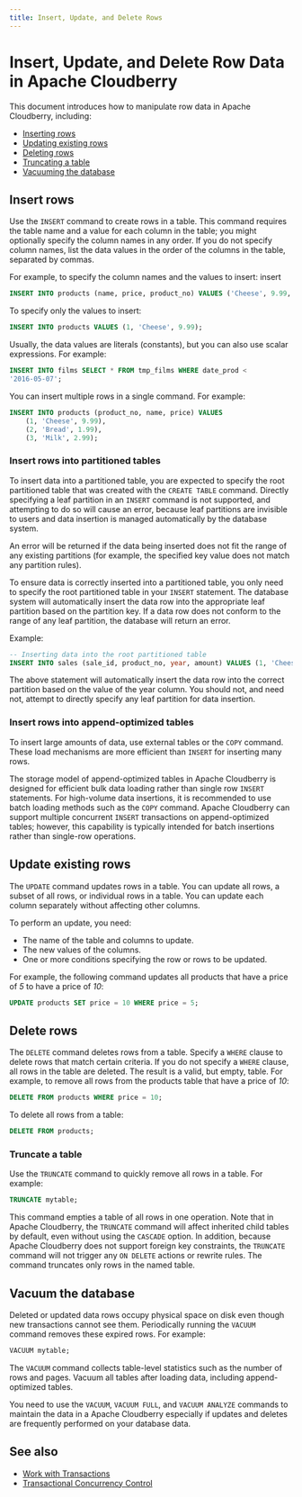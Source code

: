 ```yaml
---
title: Insert, Update, and Delete Rows
---
```


# Insert, Update, and Delete Row Data in Apache Cloudberry

This document introduces how to manipulate row data in Apache Cloudberry, including:

- [Inserting rows](#insert-rows)
- [Updating existing rows](#update-existing-rows)
- [Deleting rows](#delete-rows)
- [Truncating a table](#truncate-a-table)
- [Vacuuming the database](#vacuum-the-database)

## Insert rows

Use the `INSERT` command to create rows in a table. This command requires the table name and a value for each column in the table; you might optionally specify the column names in any order. If you do not specify column names, list the data values in the order of the columns in the table, separated by commas.

For example, to specify the column names and the values to insert:
insert
```sql
INSERT INTO products (name, price, product_no) VALUES ('Cheese', 9.99, 1);
```

To specify only the values to insert:

```sql
INSERT INTO products VALUES (1, 'Cheese', 9.99);
```

Usually, the data values are literals (constants), but you can also use scalar expressions. For example:

```sql
INSERT INTO films SELECT * FROM tmp_films WHERE date_prod < 
'2016-05-07';
```

You can insert multiple rows in a single command. For example:

```sql
INSERT INTO products (product_no, name, price) VALUES
    (1, 'Cheese', 9.99),
    (2, 'Bread', 1.99),
    (3, 'Milk', 2.99);
```

### Insert rows into partitioned tables

To insert data into a partitioned table, you are expected to specify the root partitioned table that was created with the `CREATE TABLE` command. Directly specifying a leaf partition in an `INSERT` command is not supported, and attempting to do so will cause an error, because leaf partitions are invisible to users and data insertion is managed automatically by the database system.

An error will be returned if the data being inserted does not fit the range of any existing partitions (for example, the specified key value does not match any partition rules).

To ensure data is correctly inserted into a partitioned table, you only need to specify the root partitioned table in your `INSERT` statement. The database system will automatically insert the data row into the appropriate leaf partition based on the partition key. If a data row does not conform to the range of any leaf partition, the database will return an error.

Example:

```sql
-- Inserting data into the root partitioned table
INSERT INTO sales (sale_id, product_no, year, amount) VALUES (1, 'Cheese', 2021, 9.99);
```

The above statement will automatically insert the data row into the correct partition based on the value of the year column. You should not, and need not, attempt to directly specify any leaf partition for data insertion.

### Insert rows into append-optimized tables

To insert large amounts of data, use external tables or the `COPY` command. These load mechanisms are more efficient than `INSERT` for inserting many rows.

The storage model of append-optimized tables in Apache Cloudberry is designed for efficient bulk data loading rather than single row `INSERT` statements. For high-volume data insertions, it is recommended to use batch loading methods such as the `COPY` command. Apache Cloudberry can support multiple concurrent `INSERT` transactions on append-optimized tables; however, this capability is typically intended for batch insertions rather than single-row operations.

## Update existing rows

The `UPDATE` command updates rows in a table. You can update all rows, a subset of all rows, or individual rows in a table. You can update each column separately without affecting other columns.

To perform an update, you need:

- The name of the table and columns to update.
- The new values of the columns.
- One or more conditions specifying the row or rows to be updated.

For example, the following command updates all products that have a price of *5* to have a price of *10*:

```sql
UPDATE products SET price = 10 WHERE price = 5;
```

## Delete rows

The `DELETE` command deletes rows from a table. Specify a `WHERE` clause to delete rows that match certain criteria. If you do not specify a `WHERE` clause, all rows in the table are deleted. The result is a valid, but empty, table. For example, to remove all rows from the products table that have a price of *10*:

```sql
DELETE FROM products WHERE price = 10;
```

To delete all rows from a table:

```sql
DELETE FROM products;
```

### Truncate a table

Use the `TRUNCATE` command to quickly remove all rows in a table. For example:

```sql
TRUNCATE mytable;
```

This command empties a table of all rows in one operation. Note that in Apache Cloudberry, the `TRUNCATE` command will affect inherited child tables by default, even without using the `CASCADE` option. In addition, because Apache Cloudberry does not support foreign key constraints, the `TRUNCATE` command will not trigger any `ON DELETE` actions or rewrite rules. The command truncates only rows in the named table.

## Vacuum the database

Deleted or updated data rows occupy physical space on disk even though new transactions cannot see them. Periodically running the `VACUUM` command removes these expired rows. For example:

```sql
VACUUM mytable;
```

The `VACUUM` command collects table-level statistics such as the number of rows and pages. Vacuum all tables after loading data, including append-optimized tables.

You need to use the `VACUUM`, `VACUUM FULL`, and `VACUUM ANALYZE` commands to maintain the data in a Apache Cloudberry especially if updates and deletes are frequently performed on your database data.

## See also

- [Work with Transactions](/docs/work-with-transactions.md)
- [Transactional Concurrency Control](/docs/transactional-concurrency-control.md)
